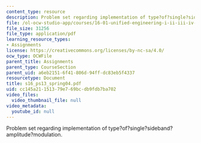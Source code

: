 ```yaml
---
content_type: resource
description: Problem set regarding implementation of type?of?single?sideband?amplitude?modulation.
file: /ol-ocw-studio-app/courses/16-01-unified-engineering-i-ii-iii-iv-fall-2005-spring-2006/cc145a21151379e769bcdb9fdb7ba702_s16_ps13_spring04.pdf
file_size: 31256
file_type: application/pdf
learning_resource_types:
- Assignments
license: https://creativecommons.org/licenses/by-nc-sa/4.0/
ocw_type: OCWFile
parent_title: Assignments
parent_type: CourseSection
parent_uid: a6eb2151-6f41-806d-94ff-dc83eb5f4337
resourcetype: Document
title: s16_ps13_spring04.pdf
uid: cc145a21-1513-79e7-69bc-db9fdb7ba702
video_files:
  video_thumbnail_file: null
video_metadata:
  youtube_id: null
---
```

Problem set regarding implementation of type?of?single?sideband?amplitude?modulation.